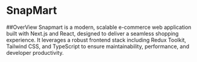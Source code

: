 # SnapMart

##OverView
Snapmart is a modern, scalable e-commerce web application built with Next.js and React, designed to deliver a seamless shopping experience. It leverages a robust frontend stack including Redux Toolkit, Tailwind CSS, and TypeScript to ensure maintainability, performance, and developer productivity.

